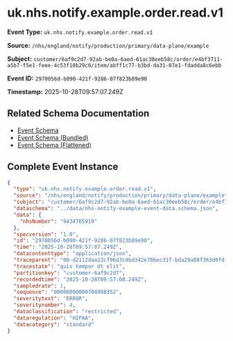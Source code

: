 # uk.nhs.notify.example.order.read.v1

**Event Type:** `uk.nhs.notify.example.order.read.v1`

**Source:** `/nhs/england/notify/production/primary/data-plane/example`

**Subject:** `customer/6af9c2d7-92ab-be0a-6aed-61ac30eeb58c/order/e4bf3711-a5b7-f5e1-feee-4c53f10b29c0/item/abff1c77-b3bd-da31-07e1-fdadda8c6ebb`

**Event ID:** `2970056d-b090-421f-9286-07f823b89e90`

**Timestamp:** 2025-10-28T09:57:07.249Z

## Related Schema Documentation

- [Event Schema](../nhs-notify-example-event.schema.md)
- [Event Schema (Bundled)](../nhs-notify-example-event.bundle.schema.md)
- [Event Schema (Flattened)](../nhs-notify-example-event.flattened.schema.md)

## Complete Event Instance

```json
{
  "type": "uk.nhs.notify.example.order.read.v1",
  "source": "/nhs/england/notify/production/primary/data-plane/example",
  "subject": "customer/6af9c2d7-92ab-be0a-6aed-61ac30eeb58c/order/e4bf3711-a5b7-f5e1-feee-4c53f10b29c0/item/abff1c77-b3bd-da31-07e1-fdadda8c6ebb",
  "dataschema": "../data/nhs-notify-example-event-data.schema.json",
  "data": {
    "nhsNumber": "9434765919"
  },
  "specversion": "1.0",
  "id": "2970056d-b090-421f-9286-07f823b89e90",
  "time": "2025-10-28T09:57:07.249Z",
  "datacontenttype": "application/json",
  "traceparent": "00-d2112daa13cf96d3cdbd342e786ec31f-bda29a08f363d0fd-01",
  "tracestate": "quis tempor Ut elit",
  "partitionkey": "customer-6af9c2d7",
  "recordedtime": "2025-10-28T09:57:08.249Z",
  "sampledrate": 1,
  "sequence": "00000000000704998352",
  "severitytext": "ERROR",
  "severitynumber": 4,
  "dataclassification": "restricted",
  "dataregulation": "HIPAA",
  "datacategory": "standard"
}
```
